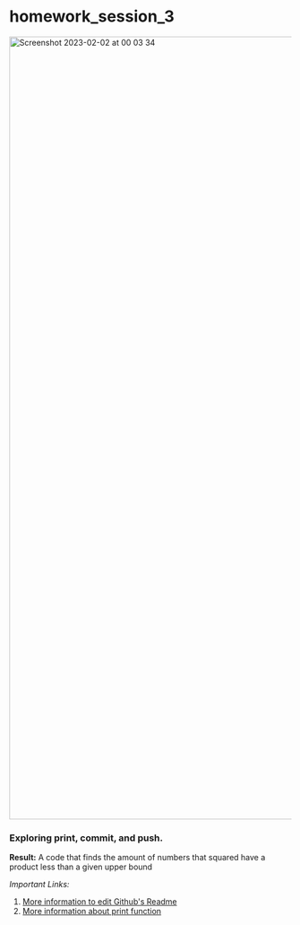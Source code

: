 # homework_session_3

<img width="1396" alt="Screenshot 2023-02-02 at 00 03 34" src="https://user-images.githubusercontent.com/123072764/216186557-9bd15d46-1143-4f67-af97-bc533957dcb3.png">

### Exploring print, commit, and push. 
**Result:** A code that finds the amount of numbers that squared have a product less than a given upper bound


*Important Links:*

1. [More information to edit Github's Readme](https://github.com/adam-p/markdown-here/wiki/Markdown-Cheatsheet#links)
2. [More information about print function](https://www.programiz.com/python-programming/methods/built-in/print)
